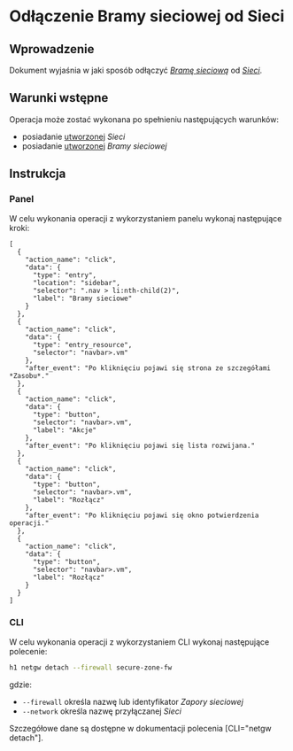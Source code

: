 # Odłączenie Bramy sieciowej od Sieci

## Wprowadzenie

Dokument wyjaśnia w jaki sposób odłączyć *[Bramę sieciową](/resource/networking/network-gateway.md)* od *[Sieci](/resource/networking/network.md)*.

## Warunki wstępne

Operacja może zostać wykonana po spełnieniu następujących warunków:

* posiadanie [utworzonej](/resource/networking/network.md) *Sieci*
* posiadanie [utworzonej](/resource/networking/network-gateway.md) *Bramy sieciowej*

## Instrukcja

### Panel

W celu wykonania operacji z wykorzystaniem panelu wykonaj następujące kroki:

```guide
[
  {
    "action_name": "click",
    "data": {
      "type": "entry",
      "location": "sidebar",
      "selector": ".nav > li:nth-child(2)",
      "label": "Bramy sieciowe"
    }
  },
  {
    "action_name": "click",
    "data": {
      "type": "entry_resource",
      "selector": "navbar>.vm"
    },
    "after_event": "Po kliknięciu pojawi się strona ze szczegółami *Zasobu*."
  },
  {
    "action_name": "click",
    "data": {
      "type": "button",
      "selector": "navbar>.vm",
      "label": "Akcje"
    },
    "after_event": "Po kliknięciu pojawi się lista rozwijana."
  },
  {
    "action_name": "click",
    "data": {
      "type": "button",
      "selector": "navbar>.vm",
      "label": "Rozłącz"
    },
    "after_event": "Po kliknięciu pojawi się okno potwierdzenia operacji."
  },
  {
    "action_name": "click",
    "data": {
      "type": "button",
      "selector": "navbar>.vm",
      "label": "Rozłącz"
    }
  }
]
```

### CLI

W celu wykonania operacji z wykorzystaniem CLI wykonaj następujące polecenie:

```bash
h1 netgw detach --firewall secure-zone-fw
```

gdzie:

 * ```--firewall``` określa nazwę lub identyfikator *Zapory sieciowej*
 * ```--network``` określa nazwę przyłączanej *Sieci*
 
Szczegółowe dane są dostępne w dokumentacji polecenia [CLI="netgw detach"].
